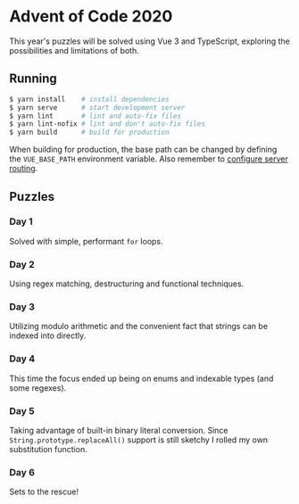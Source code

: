 Advent of Code 2020
===================

This year's puzzles will be solved using Vue 3 and TypeScript, exploring the possibilities and limitations of both.

Running
-------

```bash
$ yarn install    # install dependencies
$ yarn serve      # start development server
$ yarn lint       # lint and auto-fix files
$ yarn lint-nofix # lint and don't auto-fix files
$ yarn build      # build for production
```

When building for production, the base path can be changed by defining the `VUE_BASE_PATH` environment variable.
Also remember to [configure server routing](https://router.vuejs.org/guide/essentials/history-mode.html#example-server-configurations).

Puzzles
-------

### Day 1

Solved with simple, performant `for` loops.

### Day 2

Using regex matching, destructuring and functional techniques.

### Day 3

Utilizing modulo arithmetic and the convenient fact that strings can be indexed into directly.

### Day 4

This time the focus ended up being on enums and indexable types (and some regexes).

### Day 5

Taking advantage of built-in binary literal conversion. Since `String.prototype.replaceAll()` support is still sketchy I rolled my own substitution function.

### Day 6

Sets to the rescue!
